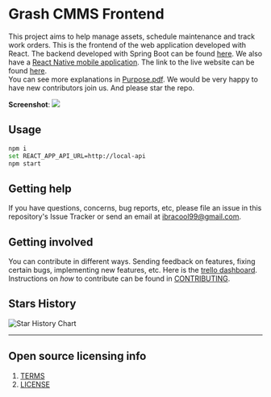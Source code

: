 # Grash CMMS Frontend

This project aims to help manage assets, schedule maintenance and track work orders. This is the frontend of the web application developed with React. The backend developed with Spring Boot can be found [here](https://github.com/Grashjs/api).
We also have a [React Native mobile application](https://github.com/Grashjs/mobile). The link to the live website can be found [here](https://grash-cmms.com).  
You can see more explanations in [Purpose.pdf](Purpose.pdf).
We would be very happy to have new contributors join us.
And please star the repo.


**Screenshot**:
![](https://i.ibb.co/7tGYCtv/Screenshot-502.png)

## Usage

```bash
npm i
set REACT_APP_API_URL=http://local-api
npm start
```

[comment]: <> (## How to test the software)

[comment]: <> (If the software includes automated tests, detail how to run those tests.)

## Getting help

If you have questions, concerns, bug reports, etc, please file an issue in this repository's Issue Tracker or send an email at ibracool99@gmail.com.

## Getting involved

You can contribute in different ways. Sending feedback on features, fixing certain bugs, implementing new features, etc.
Here is the [trello dashboard](https://trello.com/invite/b/dHcnX2Y0/ATTI9f361dff4298643df8ef3a80a1413c42E4308099/grash).
Instructions on _how_ to contribute can be found in [CONTRIBUTING](CONTRIBUTING.md).

## Stars History

<picture>
  <source media="(prefers-color-scheme: dark)" srcset="https://api.star-history.com/svg?repos=grashjs/frontend&type=Date&theme=dark" />
  <source media="(prefers-color-scheme: light)" srcset="https://api.star-history.com/svg?repos=grashjs/frontend&type=Date" />
  <img alt="Star History Chart" src="https://api.star-history.com/svg?repos=grashjs/frontend&type=Date" />
</picture>

----

## Open source licensing info
1. [TERMS](TERMS.md)
2. [LICENSE](LICENSE)
